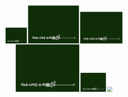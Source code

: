 <p align="center">
    <img height="50px" src="./cubed.svg" />
    <img height="120px" src="./cubed.svg" />
    <img height="100px" src="./cubed.svg" />
    <img height="150px" src="./cubed.svg" />
    <img height="60px" src="./cubed.svg" />
    <img height="40px" src="https://upload.wikimedia.org/wikipedia/commons/c/cb/659-jack-o-lantern.svg" />
</p>
